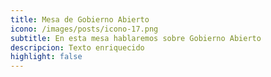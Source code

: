 ```yaml
---
title: Mesa de Gobierno Abierto
icono: /images/posts/icono-17.png
subtitle: En esta mesa hablaremos sobre Gobierno Abierto
descripcion: Texto enriquecido
highlight: false
---
```

